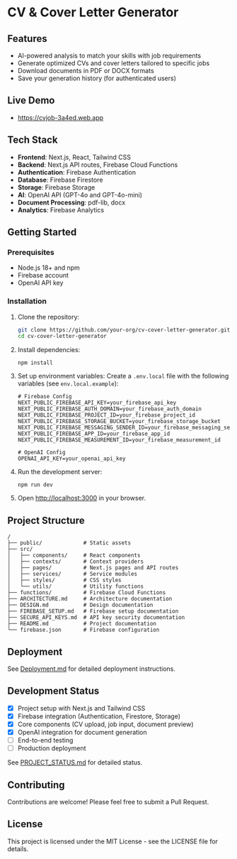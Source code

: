 # CV & Cover Letter Generator


## Features

- AI-powered analysis to match your skills with job requirements
- Generate optimized CVs and cover letters tailored to specific jobs
- Download documents in PDF or DOCX formats
- Save your generation history (for authenticated users)

## Live Demo

- https://cvjob-3a4ed.web.app

## Tech Stack

- **Frontend**: Next.js, React, Tailwind CSS
- **Backend**: Next.js API routes, Firebase Cloud Functions
- **Authentication**: Firebase Authentication
- **Database**: Firebase Firestore
- **Storage**: Firebase Storage
- **AI**: OpenAI API (GPT-4o and GPT-4o-mini)
- **Document Processing**: pdf-lib, docx
- **Analytics**: Firebase Analytics

## Getting Started

### Prerequisites

- Node.js 18+ and npm
- Firebase account
- OpenAI API key

### Installation

1. Clone the repository:
   ```bash
   git clone https://github.com/your-org/cv-cover-letter-generator.git
   cd cv-cover-letter-generator
   ```

2. Install dependencies:
   ```
   npm install
   ```

3. Set up environment variables:
   Create a `.env.local` file with the following variables (see `env.local.example`):
   ```
   # Firebase Config
   NEXT_PUBLIC_FIREBASE_API_KEY=your_firebase_api_key
   NEXT_PUBLIC_FIREBASE_AUTH_DOMAIN=your_firebase_auth_domain
   NEXT_PUBLIC_FIREBASE_PROJECT_ID=your_firebase_project_id
   NEXT_PUBLIC_FIREBASE_STORAGE_BUCKET=your_firebase_storage_bucket
   NEXT_PUBLIC_FIREBASE_MESSAGING_SENDER_ID=your_firebase_messaging_sender_id
   NEXT_PUBLIC_FIREBASE_APP_ID=your_firebase_app_id
   NEXT_PUBLIC_FIREBASE_MEASUREMENT_ID=your_firebase_measurement_id
   
   # OpenAI Config
   OPENAI_API_KEY=your_openai_api_key
   ```

4. Run the development server:
   ```
   npm run dev
   ```

5. Open [http://localhost:3000](http://localhost:3000) in your browser.

## Project Structure

```
/
├── public/             # Static assets
├── src/
│   ├── components/     # React components
│   ├── contexts/       # Context providers
│   ├── pages/          # Next.js pages and API routes
│   ├── services/       # Service modules
│   ├── styles/         # CSS styles
│   └── utils/          # Utility functions
├── functions/          # Firebase Cloud Functions
├── ARCHITECTURE.md     # Architecture documentation
├── DESIGN.md           # Design documentation
├── FIREBASE_SETUP.md   # Firebase setup documentation
├── SECURE_API_KEYS.md  # API key security documentation
├── README.md           # Project documentation
└── firebase.json       # Firebase configuration
```

## Deployment

See [Deployment.md](Deployment.md) for detailed deployment instructions.

## Development Status

- [x] Project setup with Next.js and Tailwind CSS
- [x] Firebase integration (Authentication, Firestore, Storage)
- [x] Core components (CV upload, job input, document preview)
- [x] OpenAI integration for document generation
- [ ] End-to-end testing
- [ ] Production deployment

See [PROJECT_STATUS.md](PROJECT_STATUS.md) for detailed status.

## Contributing

Contributions are welcome! Please feel free to submit a Pull Request.

## License

This project is licensed under the MIT License - see the LICENSE file for details.